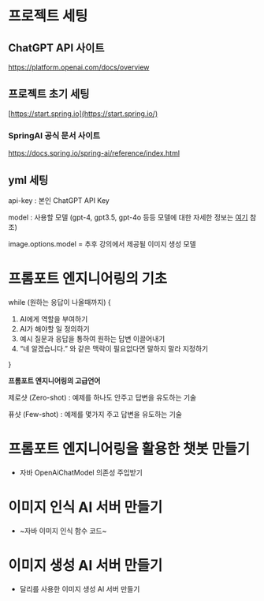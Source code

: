 



# 프로젝트 세팅

## ChatGPT API 사이트
https://platform.openai.com/docs/overview

## 프로젝트 초기 세팅
[https://start.spring.io](https://start.spring.io/)

### SpringAI 공식 문서 사이트
https://docs.spring.io/spring-ai/reference/index.html

## yml 세팅

api-key : 본인 ChatGPT API Key

model : 사용할 모델 (gpt-4, gpt3.5, gpt-4o 등등 모델에 대한 자세한 정보는 [여기](https://platform.openai.com/docs/models) 참조)

image.options.model = 추후 강의에서 제공될 이미지 생성 모델

#

# 프롬포트 엔지니어링의 기초

while (원하는 응답이 나올때까지) {

1. AI에게 역할을 부여하기
2. AI가 해야할 일 정의하기
3. 예시 질문과 응답을 통하여 원하는 답변 이끌어내기
4. “네 알겠습니다.” 와 같은 맥락이 필요없다면 말하지 말라 지정하기

}

**프롬포트 엔지니어링의 고급언어**

제로샷 (Zero-shot) : 예제를 하나도 안주고 답변을 유도하는 기술

퓨샷 (Few-shot) : 예제를 몇가지 주고 답변을 유도하는 기술

#

# 프롬포트 엔지니어링을 활용한 챗봇 만들기

- 자바 OpenAiChatModel 의존성 주입받기

# 이미지 인식 AI 서버 만들기

- ~자바 이미지 인식 함수 코드~

# 이미지 생성 AI 서버 만들기

- 달리를 사용한 이미지 생성 AI 서버 만들기
